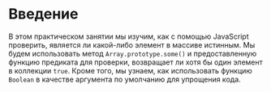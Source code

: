 # Введение

В этом практическом занятии мы изучим, как с помощью JavaScript проверить, является ли какой-либо элемент в массиве истинным. Мы будем использовать метод `Array.prototype.some()` и предоставленную функцию предиката для проверки, возвращает ли хотя бы один элемент в коллекции `true`. Кроме того, мы узнаем, как использовать функцию `Boolean` в качестве аргумента по умолчанию для упрощения кода.
